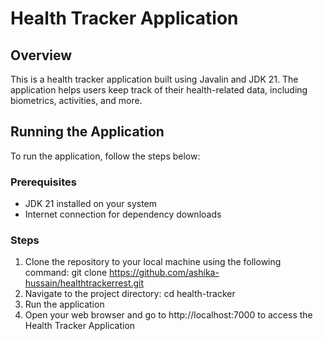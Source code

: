 # Health Tracker Application

## Overview
This is a health tracker application built using Javalin and JDK 21. The application helps users keep track of their health-related data, including biometrics, activities, and more.


## Running the Application
To run the application, follow the steps below:

### Prerequisites
- JDK 21 installed on your system
- Internet connection for dependency downloads

### Steps
1. Clone the repository to your local machine using the following command:
   git clone https://github.com/ashika-hussain/healthtrackerrest.git
2. Navigate to the project directory:
     cd health-tracker
3. Run the application
4. Open your web browser and go to http://localhost:7000 to access the Health Tracker Application

